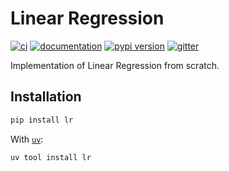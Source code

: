 # Linear Regression

[![ci](https://github.com/vandyG/linear-regression/workflows/ci/badge.svg)](https://github.com/vandyG/linear-regression/actions?query=workflow%3Aci)
[![documentation](https://img.shields.io/badge/docs-mkdocs-708FCC.svg?style=flat)](https://vandyG.github.io/linear-regression/)
[![pypi version](https://img.shields.io/pypi/v/lr.svg)](https://pypi.org/project/lr/)
[![gitter](https://badges.gitter.im/join%20chat.svg)](https://app.gitter.im/#/room/#linear-regression:gitter.im)

Implementation of Linear Regression from scratch.

## Installation

```bash
pip install lr
```

With [`uv`](https://docs.astral.sh/uv/):

```bash
uv tool install lr
```
